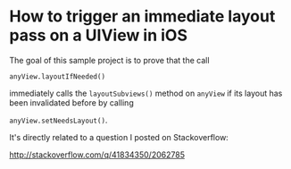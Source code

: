 # How to trigger an immediate layout pass on a UIView in iOS

The goal of this sample project is to prove that the call

`anyView.layoutIfNeeded()`

immediately calls the `layoutSubviews()` method on `anyView` if its layout has been invalidated before by calling

`anyView.setNeedsLayout()`.

It's directly related to a question I posted on Stackoverflow:

http://stackoverflow.com/q/41834350/2062785
